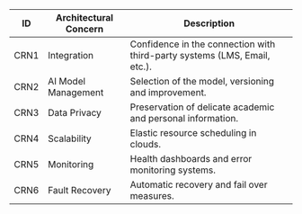 | ID   | Architectural Concern | Description                                                               |
| ---- | --------------------- | ------------------------------------------------------------------------- |
| CRN1 | Integration           | Confidence in the connection with third-party systems (LMS, Email, etc.). |
| CRN2 | AI Model Management   | Selection of the model, versioning and improvement.                       |
| CRN3 | Data Privacy          | Preservation of delicate academic and personal information.               |
| CRN4 | Scalability           | Elastic resource scheduling in clouds.                                    |
| CRN5 | Monitoring            | Health dashboards and error monitoring systems.                           |
| CRN6 | Fault Recovery        | Automatic recovery and fail over measures.                                |
